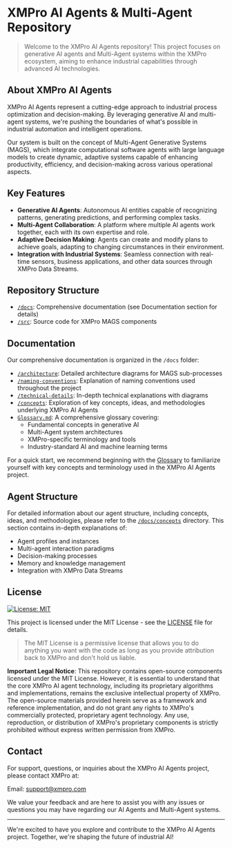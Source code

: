 # XMPro AI Agents & Multi-Agent Repository

> Welcome to the XMPro AI Agents repository! This project focuses on generative AI agents and Multi-Agent systems within the XMPro ecosystem, aiming to enhance industrial capabilities through advanced AI technologies.


## About XMPro AI Agents

XMPro AI Agents represent a cutting-edge approach to industrial process optimization and decision-making. By leveraging generative AI and multi-agent systems, we're pushing the boundaries of what's possible in industrial automation and intelligent operations.

Our system is built on the concept of Multi-Agent Generative Systems (MAGS), which integrate computational software agents with large language models to create dynamic, adaptive systems capable of enhancing productivity, efficiency, and decision-making across various operational aspects.

## Key Features

- **Generative AI Agents**: Autonomous AI entities capable of recognizing patterns, generating predictions, and performing complex tasks.
- **Multi-Agent Collaboration**: A platform where multiple AI agents work together, each with its own expertise and role.
- **Adaptive Decision Making**: Agents can create and modify plans to achieve goals, adapting to changing circumstances in their environment.
- **Integration with Industrial Systems**: Seamless connection with real-time sensors, business applications, and other data sources through XMPro Data Streams.

## Repository Structure
- [`/docs`](docs): Comprehensive documentation (see Documentation section for details)
- [`/src`](src): Source code for XMPro MAGS components

## Documentation
Our comprehensive documentation is organized in the `/docs` folder:
- [`/architecture`](docs/architecture): Detailed architecture diagrams for MAGS sub-processes
- [`/naming-conventions`](docs/naming-conventions): Explanation of naming conventions used throughout the project
- [`/technical-details`](docs/technical-details): In-depth technical explanations with diagrams
- [`/concepts`](docs/concepts): Exploration of key concepts, ideas, and methodologies underlying XMPro AI Agents
- [`Glossary.md`](docs/Glossary.md): A comprehensive glossary covering:
  - Fundamental concepts in generative AI
  - Multi-Agent system architectures
  - XMPro-specific terminology and tools
  - Industry-standard AI and machine learning terms

For a quick start, we recommend beginning with the [Glossary](/docs/Glossary.md) to familiarize yourself with key concepts and terminology used in the XMPro AI Agents project.

## Agent Structure
For detailed information about our agent structure, including concepts, ideas, and methodologies, please refer to the [`/docs/concepts`](docs/concepts) directory. This section contains in-depth explanations of:
- Agent profiles and instances
- Multi-agent interaction paradigms
- Decision-making processes
- Memory and knowledge management
- Integration with XMPro Data Streams


## License

[![License: MIT](https://img.shields.io/badge/License-MIT-yellow.svg)](https://opensource.org/licenses/MIT)

This project is licensed under the MIT License - see the [LICENSE](LICENSE) file for details.


> The MIT License is a permissive license that allows you to do anything you want with the code as long as you provide attribution back to XMPro and don't hold us liable.

**Important Legal Notice**: This repository contains open-source components licensed under the MIT License. However, it is essential to understand that the core XMPro AI agent technology, including its proprietary algorithms and implementations, remains the exclusive intellectual property of XMPro. The open-source materials provided herein serve as a framework and reference implementation, and do not grant any rights to XMPro's commercially protected, proprietary agent technology. Any use, reproduction, or distribution of XMPro's proprietary components is strictly prohibited without express written permission from XMPro.

## Contact

For support, questions, or inquiries about the XMPro AI Agents project, please contact XMPro at:

Email: support@xmpro.com

We value your feedback and are here to assist you with any issues or questions you may have regarding our AI Agents and Multi-Agent systems.

---

We're excited to have you explore and contribute to the XMPro AI Agents project. Together, we're shaping the future of industrial AI!

